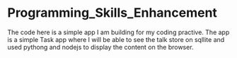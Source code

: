 # Programming_Skills_Enhancement
The code here is a simple app I am building for my coding practive. 
The app is a simple Task app where I will be able to see the talk store on sqllite and used pythong and nodejs to display the content on the browser. 